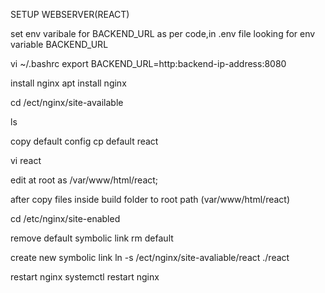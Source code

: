 SETUP WEBSERVER(REACT)

set env varibale for BACKEND_URL
as per code,in .env file looking for env variable BACKEND_URL

vi ~/.bashrc
export BACKEND_URL=http:backend-ip-address:8080

install nginx
apt install nginx

cd /ect/nginx/site-available

ls

copy default config 
cp default react

vi react

edit at root as /var/www/html/react;

after copy files inside build folder to root path (var/www/html/react)

cd /etc/nginx/site-enabled

remove default symbolic link
rm default

create new symbolic link
ln -s /ect/nginx/site-avaliable/react ./react

restart nginx
systemctl restart nginx



